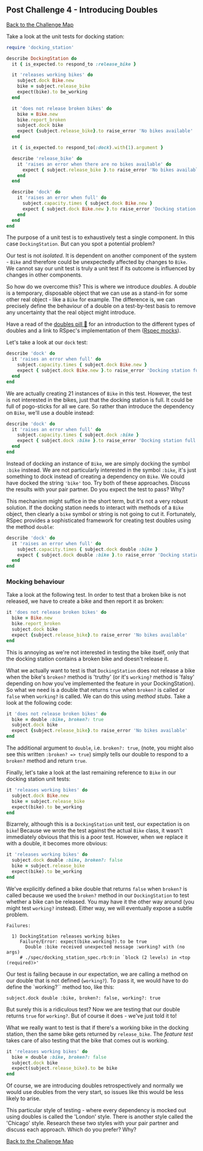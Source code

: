 ## Post Challenge 4 - Introducing Doubles

[Back to the Challenge Map](../0_challenge_map.md)

Take a look at the unit tests for docking station:

```ruby
require 'docking_station'

describe DockingStation do
  it { is_expected.to respond_to :release_bike }

  it 'releases working bikes' do
    subject.dock Bike.new
    bike = subject.release_bike
    expect(bike).to be_working
  end

  it 'does not release broken bikes' do
    bike = Bike.new
    bike.report_broken
    subject.dock bike
    expect {subject.release_bike}.to raise_error 'No bikes available'
  end

  it { is_expected.to respond_to(:dock).with(1).argument }

  describe 'release_bike' do
    it 'raises an error when there are no bikes available' do
      expect { subject.release_bike }.to raise_error 'No bikes available'
    end
  end

  describe 'dock' do
    it 'raises an error when full' do
      subject.capacity.times { subject.dock Bike.new }
      expect { subject.dock Bike.new }.to raise_error 'Docking station full'
    end
  end
end
```

The purpose of a unit test is to exhaustively test a single component.  In this case `DockingStation`.  But can you spot a potential problem?

Our test is not *isolated*.  It is dependent on another component of the system - `Bike` and therefore could be unexpectedly affected by changes to `Bike`.  We cannot say our unit test is truly a unit test if its outcome is influenced by changes in other components.

So how do we overcome this?  This is where we introduce *doubles*.  A *double* is a temporary, disposable object that we can use as a stand-in for some other real object - like a `Bike` for example.  The difference is, we can precisely define the behaviour of a double on a test-by-test basis to remove any uncertainty that the real object might introduce.

Have a read of the [doubles pill&nbsp;:pill:](https://github.com/makersacademy/course/blob/master/pills/doubles.md) for an introduction to the different types of doubles and a link to RSpec's implementation of them ([Rspec mocks](https://relishapp.com/rspec/rspec-mocks/docs)).

Let's take a look at our `dock` test:

```ruby
describe 'dock' do
  it 'raises an error when full' do
    subject.capacity.times { subject.dock Bike.new }
    expect { subject.dock Bike.new }.to raise_error 'Docking station full'
  end
end
```

We are actually creating 21 instances of `Bike` in this test.  However, the test is not interested in the bikes, just that the docking station is full.  It could be full of pogo-sticks for all we care.  So rather than introduce the dependency on `Bike`, we'll use a double instead:

```ruby
describe 'dock' do
  it 'raises an error when full' do
    subject.capacity.times { subject.dock :bike }
    expect { subject.dock :bike }.to raise_error 'Docking station full'
  end
end
```
Instead of docking an instance of `Bike`, we are simply docking the symbol `:bike` instead.  We are not particularly interested in the symbol `:bike`, it's just something to dock instead of creating a dependency on `Bike`.  We could have docked the string `'bike'` too.  Try both of these approaches.  Discuss the results with your pair partner.  Do you expect the test to pass?  Why?

This mechanism might suffice in the short term, but it's not a very robust solution.  If the docking station needs to interact with methods of a `Bike` object, then clearly a `bike` symbol or string is not going to cut it.  Fortunately, RSpec provides a sophisticated framework for creating test doubles using the method `double`:

```ruby
describe 'dock' do
  it 'raises an error when full' do
    subject.capacity.times { subject.dock double :bike }
    expect { subject.dock double :bike }.to raise_error 'Docking station full'
  end
end
```

### Mocking behaviour
Take a look at the following test.  In order to test that a broken bike is not released, we have to create a bike and then report it as broken:

```ruby
it 'does not release broken bikes' do
  bike = Bike.new
  bike.report_broken
  subject.dock bike
  expect {subject.release_bike}.to raise_error 'No bikes available'
end
```

This is annoying as we're not interested in testing the bike itself, only that the docking station contains a broken bike and doesn't release it.

What we actually want to test is that `DockingStation` does not release a bike when the bike's `broken?` method is 'truthy' (or it's `working?` method is 'falsy' depending on how you've implemented the feature in your DockingStation).  So what we need is a double that returns `true` when `broken?` is called or `false` when `working?` is called.  We can do this using *method stubs*.  Take a look at the following code:

```ruby
it 'does not release broken bikes' do
  bike = double :bike, broken?: true
  subject.dock bike
  expect {subject.release_bike}.to raise_error 'No bikes available'
end
```

The additional argument to `double`, i.e. `broken?: true`, (note, you might also see this written `:broken? => true`) simply tells our double to respond to a `broken?` method and return `true`.

Finally, let's take a look at the last remaining reference to `Bike` in our docking station unit tests:

```ruby
it 'releases working bikes' do
  subject.dock Bike.new
  bike = subject.release_bike
  expect(bike).to be_working
end
```

Bizarrely, although this is a `DockingStation` unit test, our expectation is on `bike`!  Because we wrote the test against the actual `Bike` class, it wasn't immediately obvious that this is a poor test.  However, when we replace it with a double, it becomes more obvious:

```ruby
it 'releases working bikes' do
  subject.dock double :bike, broken?: false
  bike = subject.release_bike
  expect(bike).to be_working
end
```

We've explicitly defined a bike double that returns `false` when `broken?` is called because we used the `broken?` method in our `DockingStation` to test whether a bike can be released.  You may have it the other way around (you might test `working?` instead).  Either way, we will eventually expose a subtle problem.

```
Failures:

  1) DockingStation releases working bikes
     Failure/Error: expect(bike.working?).to be true
       Double :bike received unexpected message :working? with (no args)
     # ./spec/docking_station_spec.rb:9:in `block (2 levels) in <top (required)>'
```

Our test is failing because in our expectation, we are calling a method on our double that is not defined (`working?`).  To pass it, we would have to do define the `working?`` method too, like this:

```
subject.dock double :bike, broken?: false, working?: true
```

But surely this is a ridiculous test?  Now we are testing that our double returns `true` for `working?`.  But of course it does - we've just told it to!

What we really want to test is that if there's a working bike in the docking station, then the same bike gets returned by `release_bike`.  The *feature test* takes care of also testing that the bike that comes out is working.

```ruby
it 'releases working bikes' do
  bike = double :bike, broken?: false
  subject.dock bike
  expect(subject.release_bike).to be bike
end
```

Of course, we are introducing doubles retrospectively and normally we would use doubles from the very start, so issues like this would be less likely to arise.

This particular style of testing - where every dependency is mocked out using doubles is called the 'London' style.  There is another style called the 'Chicago' style.  Research these two styles with your pair partner and discuss each approach.  Which do you prefer?  Why?

[Back to the Challenge Map](../0_challenge_map.md)
